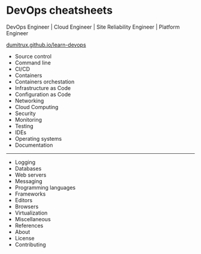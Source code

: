 # DevOps cheatsheets
DevOps Engineer | Cloud Engineer | Site Reliability Engineer | Platform Engineer


[dumitrux.github.io/learn-devops](https://dumitrux.github.io/learn-devops)
- Source control
- Command line
- CI/CD
- Containers
- Containers orchestation
- Infrastructure as Code
- Configuration as Code
- Networking
- Cloud Computing
- Security
- Monitoring
- Testing
- IDEs
- Operating systems
- Documentation

---

- Logging
- Databases
- Web servers
- Messaging
- Programming languages
- Frameworks
- Editors
- Browsers
- Virtualization
- Miscellaneous
- References
- About
- License
- Contributing
